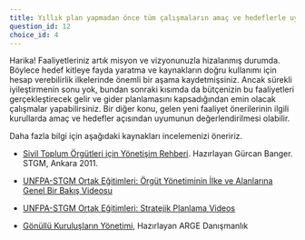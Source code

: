 ```yaml
---
title: Yıllık plan yapmadan önce tüm çalışmaların amaç ve hedeflerle uyumuna bakıyoruz ve kaynaklarımızı buna göre harcıyoruz.
question_id: 12
choice_id: 4
---
```

Harika! Faaliyetleriniz artık misyon ve vizyonunuzla hizalanmış durumda. Böylece hedef kitleye fayda yaratma ve kaynakların doğru kullanımı için hesap verebilirlik ilkelerinde önemli bir aşama kaydetmişsiniz. Ancak sürekli iyileştirmenin sonu yok, bundan sonraki kısımda da bütçenizin bu faaliyetleri gerçekleştirecek gelir ve gider planlamasını kapsadığından emin olacak çalışmalar yapabilirsiniz. Bir diğer konu, gelen yeni faaliyet önerilerinin ilgili kurullarda amaç ve hedefler açısından uyumunun değerlendirilmesi olabilir.

Daha fazla bilgi için aşağıdaki kaynakları incelemenizi öneririz.

- [<u>Sivil Toplum Örgütleri için Yönetişim Rehberi</u>](https://www.stgm.org.tr/sites/default/files/2020-08/sivil-toplum-orgutleri-icin-yonetisim-rehberi.pdf). Hazırlayan Gürcan Banger. STGM, Ankara 2011.

- [<u>UNFPA-STGM Ortak Eğitimleri: Örgüt Yönetiminin İlke ve Alanlarına Genel Bir Bakış Videosu</u>](https://www.youtube.com/watch?v=eLBzKFVFxyc&list=PLNNUSz3jzVL64sskDhRNadAhwPdVsD14-&index=18)

- [<u>UNFPA-STGM Ortak Eğitimleri: Stratejik Planlama Videos</u>](https://www.youtube.com/watch?v=d9HtUrsxLz8&list=PLNNUSz3jzVL64sskDhRNadAhwPdVsD14-&index=31&t=676s)

- [<u>Gönüllü Kuruluşların Yönetimi</u>](https://arge.com/kitaplar/gonullu-kuruluslarin-yonetimi.pdf), Hazırlayan ARGE Danışmanlık

